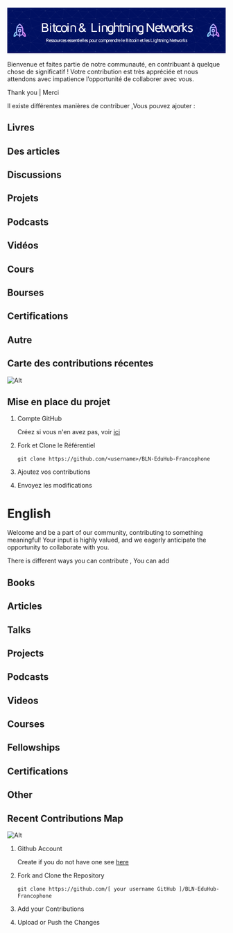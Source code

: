 ![banner](assets/header-cover.png)

Bienvenue et faites partie de notre communauté, en contribuant à quelque chose de significatif ! Votre contribution est très appréciée et nous attendons avec impatience l’opportunité de collaborer avec vous.

Thank you | Merci 

Il existe différentes manières de contribuer ,Vous pouvez ajouter :

## Livres

## Des articles

## Discussions

## Projets

## Podcasts

## Vidéos

## Cours

## Bourses

## Certifications

## Autre

## Carte des contributions récentes
![Alt](https://repobeats.axiom.co/api/embed/aa9ae67de6a5ef99ac1513cf90fd40ac2d16ebf8.svg "analytics image")

## Mise en place du projet

1. Compte GitHub

    Créez si vous n'en avez pas, voir [ici](https://github.com/)

2. Fork et Clone le Référentiel
      ```
      git clone https://github.com/<username>/BLN-EduHub-Francophone
      ```
3. Ajoutez vos contributions

4. Envoyez les modifications

# English 

Welcome and be a part of our community, contributing to something meaningful! Your input is highly valued, and we eagerly anticipate the opportunity to collaborate with you. 

There is different ways you can contribute  , You can add  

## Books

## Articles

## Talks

## Projects

## Podcasts

## Videos

## Courses

## Fellowships

## Certifications

## Other

## Recent Contributions Map
![Alt](https://repobeats.axiom.co/api/embed/aa9ae67de6a5ef99ac1513cf90fd40ac2d16ebf8.svg "analytics image")

1. Github Account 

    Create if you do not have one see [here](https://github.com/)

2. Fork and Clone the Repository 
      ```
      git clone https://github.com/[ your username GitHub ]/BLN-EduHub-Francophone
      ```
3. Add your Contributions 

4. Upload or Push the Changes